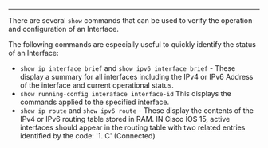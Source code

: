 
---
There are several `show` commands that can be used to verify the operation and configuration of an Interface.

The following commands are especially useful to quickly identify the status of an Interface:
- `show ip interface brief` and `show ipv6 interface brief` - These display a summary for all interfaces including the IPv4 or IPv6 Address of the interface and current operational status.
- `show running-config interaface interface-id` This displays the commands applied to the specified interface.
- `show ip route` and `show ipv6 route` - These display the contents of the IPv4 or IPv6 routing table stored in RAM.
  IN Cisco IOS 15, active interfaces should appear in the routing table with two related entries identified by the code: 
	'1. C' (Connected)